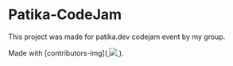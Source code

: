 # Patika-CodeJam
This project was made for patika.dev codejam event by my group.

Made with [contributors-img](<a href="https://github.com/yakupkalayci/Patika-CodeJam/graphs/contributors">
  <img src="https://contrib.rocks/image?repo=yakupkalayci/Patika-CodeJam" />
</a>).

